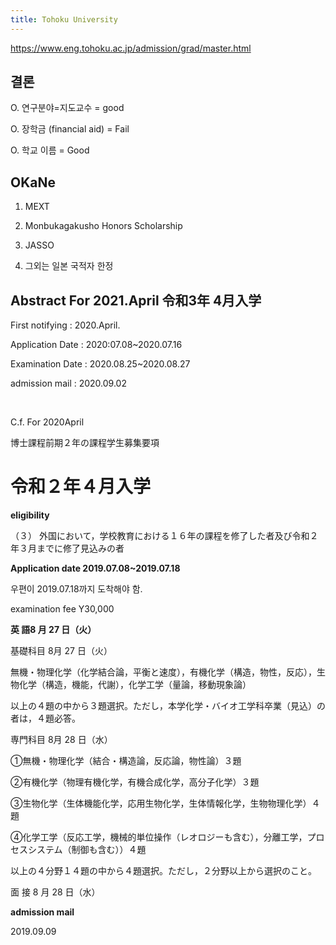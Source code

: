 ```yaml
---
title: Tohoku University
---
```


<https://www.eng.tohoku.ac.jp/admission/grad/master.html>


결론
---

O. 연구분야=지도교수 = good

O. 장학금 (financial aid) = Fail

O. 학교 이름 = Good



OKaNe
---

1. MEXT

2. Monbukagakusho Honors Scholarship

3. JASSO

4. 그외는 일본 국적자 한정


Abstract
For 2021.April 令和3年 4月入学
---

First notifying : 2020.April.

Application Date : 2020:07.08~2020.07.16

Examination Date : 2020.08.25~2020.08.27

admission mail : 2020.09.02

<br/>

C.f. For 2020April

博士課程前期２年の課程学生募集要項

令和２年４月入学
===


**eligibility**

（３） 外国において，学校教育における１６年の課程を修了した者及び令和２年３月までに修了見込みの者

**Application date 2019.07.08~2019.07.18**

우편이 2019.07.18까지 도착해야 함.

examination fee Y30,000

**英 語8 月 27 日（火）**

基礎科目 8月 27 日（火）

無機・物理化学（化学結合論，平衡と速度），有機化学（構造，物性，反応），生物化学（構造，機能，代謝），化学工学（量論，移動現象論）

以上の４題の中から３題選択。ただし，本学化学・バイオ工学科卒業（見込）の者は，４題必答。

専門科目  8月 28 日（水）

①無機・物理化学（結合・構造論，反応論，物性論）３題

②有機化学（物理有機化学，有機合成化学，高分子化学）３題

③生物化学（生体機能化学，応用生物化学，生体情報化学，生物物理化学）４題

④化学工学（反応工学，機械的単位操作（レオロジーも含む），分離工学，プロセスシステム（制御も含む））４題

以上の４分野１４題の中から４題選択。ただし，２分野以上から選択のこと。

面 接 8 月 28 日（水）


**admission mail**

2019.09.09
